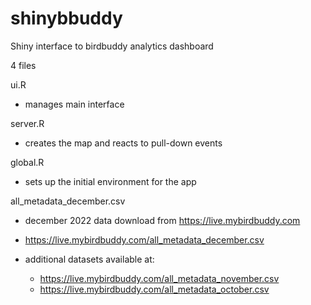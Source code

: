 # shinybbuddy
Shiny interface to birdbuddy analytics dashboard

4 files

ui.R
  - manages main interface
  
server.R
  - creates the map and reacts to pull-down events
  
global.R
  - sets up the initial environment for the app

all_metadata_december.csv
  - december 2022 data download from https://live.mybirdbuddy.com
  - https://live.mybirdbuddy.com/all_metadata_december.csv
  
  - additional datasets available at:
    - https://live.mybirdbuddy.com/all_metadata_november.csv
    - https://live.mybirdbuddy.com/all_metadata_october.csv
  
  
